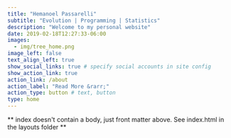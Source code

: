 ```yaml
---
title: "Hemanoel Passarelli"
subtitle: "Evolution | Programming | Statistics"
description: "Welcome to my personal website"
date: 2019-02-18T12:27:33-06:00
images:
  - img/tree_home.png
image_left: false
text_align_left: true
show_social_links: true # specify social accounts in site config
show_action_link: true
action_link: /about
action_label: "Read More &rarr;"
action_type: button # text, button
type: home
---
```


** index doesn't contain a body, just front matter above.
See index.html in the layouts folder **
